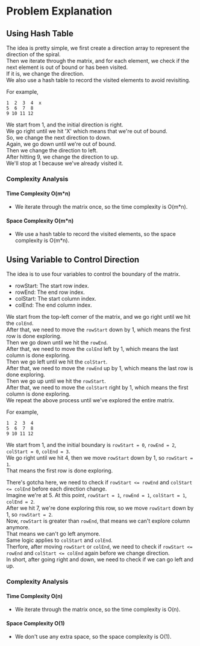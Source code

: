 # Problem Explanation

## Using Hash Table
The idea is pretty simple, we first create a direction array to represent the direction of the spiral.<br>
Then we iterate through the matrix, and for each element, we check if the next element is out of bound or has been visited.<br>
If it is, we change the direction.<br>
We also use a hash table to record the visited elements to avoid revisiting.<br>

For example,<br>
```
1  2  3  4  x
5  6  7  8  
9 10 11 12
```
We start from 1, and the initial direction is right.<br>
We go right until we hit 'X' which means that we're out of bound.<br>
So, we change the next direction to down.<br>
Again, we go down until we're out of bound.<br>
Then we change the direction to left.<br>
After hitting 9, we change the direction to up.<br>
We'll stop at 1 because we've already visited it.<br>

### Complexity Analysis
#### Time Complexity O(m*n)
- We iterate through the matrix once, so the time complexity is O(m*n).

#### Space Complexity O(m*n)
- We use a hash table to record the visited elements, so the space complexity is O(m*n).


## Using Variable to Control Direction
The idea is to use four variables to control the boundary of the matrix.<br>
- rowStart: The start row index.
- rowEnd: The end row index.
- colStart: The start column index.
- colEnd: The end column index.

We start from the top-left corner of the matrix, and we go right until we hit the `colEnd`.<br>
After that, we need to move the `rowStart` down by 1, which means the first row is done exploring.<br>
Then we go down until we hit the `rowEnd`.<br>
After that, we need to move the `colEnd` left by 1, which means the last column is done exploring.<br>
Then we go left until we hit the `colStart`.<br>
After that, we need to move the `rowEnd` up by 1, which means the last row is done exploring.<br>
Then we go up until we hit the `rowStart`.<br>
After that, we need to move the `colStart` right by 1, which means the first column is done exploring.<br>
We repeat the above process until we've explored the entire matrix.

For example,
```
1  2  3  4
5  6  7  8  
9 10 11 12
```
We start from 1, and the initial boundary is `rowStart = 0`, `rowEnd = 2`, `colStart = 0`, `colEnd = 3`.<br>
We go right until we hit 4, then we move `rowStart` down by 1, so `rowStart = 1`.<br>
That means the first row is done exploring.<br>

There's gotcha here, we need to check if `rowStart <= rowEnd` and `colStart <= colEnd` before each direction change.<br>
Imagine we're at 5. At this point, `rowStart = 1`, `rowEnd = 1`, `colStart = 1`, `colEnd = 2`.<br>
After we hit 7, we're done exploring this row, so we move `rowStart` down by 1, so `rowStart = 2`.<br>
Now, `rowStart` is greater than `rowEnd`, that means we can't explore column anymore.<br>
That means we can't go left anymore.<br>
Same logic applies to `colStart` and `colEnd`.<br>
Therfore, after moving `rowStart` or `colEnd`, we need to check if `rowStart <= rowEnd` and `colStart <= colEnd` again before we change direction.<br>
In short, after going right and down, we need to check if we can go left and up.<br>

### Complexity Analysis
#### Time Complexity O(n)
- We iterate through the matrix once, so the time complexity is O(n).

#### Space Complexity O(1)
- We don't use any extra space, so the space complexity is O(1).